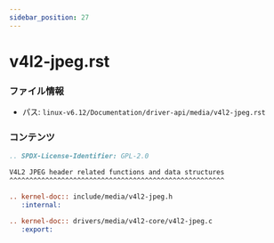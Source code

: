 ```yaml
---
sidebar_position: 27
---
```

# v4l2-jpeg.rst

### ファイル情報

- パス: `linux-v6.12/Documentation/driver-api/media/v4l2-jpeg.rst`

### コンテンツ

```rst
.. SPDX-License-Identifier: GPL-2.0

V4L2 JPEG header related functions and data structures
^^^^^^^^^^^^^^^^^^^^^^^^^^^^^^^^^^^^^^^^^^^^^^^^^^^^^^

.. kernel-doc:: include/media/v4l2-jpeg.h
   :internal:

.. kernel-doc:: drivers/media/v4l2-core/v4l2-jpeg.c
   :export:

```
